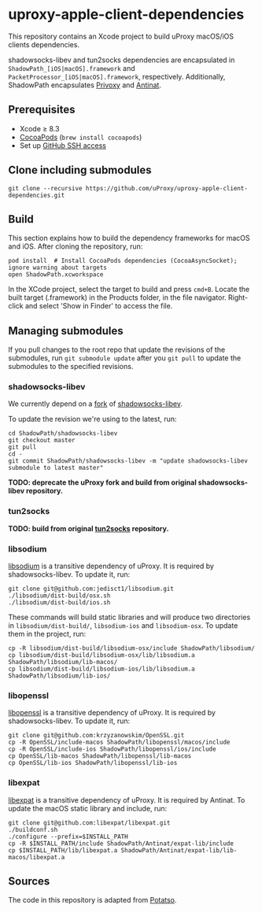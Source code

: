 # uproxy-apple-client-dependencies

This repository contains an Xcode project to build uProxy macOS/iOS clients dependencies.

shadowsocks-libev and tun2socks dependencies are encapsulated in `ShadowPath_[iOS|macOS].framework` and `PacketProcessor_[iOS|macOS].framework`, respectively. Additionally, ShadowPath encapsulates [Privoxy](https://www.privoxy.org) and [Antinat](http://www.malsmith.net/antinat).


## Prerequisites

- Xcode ≥ 8.3
- [CocoaPods](https://cocoapods.org/) (`brew install cocoapods`)
- Set up [GitHub SSH access](https://help.github.com/articles/connecting-to-github-with-ssh/)


## Clone including submodules

```
git clone --recursive https://github.com/uProxy/uproxy-apple-client-dependencies.git
```

## Build

This section explains how to build the dependency frameworks for macOS and iOS. After cloning the repository, run:

```
pod install  # Install CocoaPods dependencies (CocoaAsyncSocket); ignore warning about targets
open ShadowPath.xcworkspace
```

In the XCode project, select the target to build and press `cmd+B`. Locate the built target (.framework) in the Products folder, in the file navigator. Right-click and select 'Show in Finder' to access the file.


## Managing submodules

If you pull changes to the root repo
that update the revisions of the submodules,
run `git submodule update` after you `git pull`
to update the submodules to the specified revisions.

### shadowsocks-libev

We currently depend on a [fork](https://github.com/uProxy/shadowsocks-libev-ios/) of [shadowsocks-libev](https://github.com/shadowsocks/shadowsocks-libev).

To update the revision we're using to the latest, run:
```
cd ShadowPath/shadowsocks-libev
git checkout master
git pull
cd -
git commit ShadowPath/shadowsocks-libev -m "update shadowsocks-libev submodule to latest master"
```

**TODO: deprecate the uProxy fork and build from original shadowsocks-libev repository.**


### tun2socks

**TODO: build from original [tun2socks](https://github.com/ambrop72/badvpn/) repository.**


### libsodium

[libsodium](https://github.com/jedisct1/libsodium) is a transitive dependency of uProxy. It is required by shadowsocks-libev. To update it, run:

```
git clone git@github.com:jedisct1/libsodium.git
./libsodium/dist-build/osx.sh
./libsodium/dist-build/ios.sh
```

These commands will build static libraries and will produce two directories in `libsodium/dist-build/`, `libsodium-ios` and `libsodium-osx`. To update them in the project, run:

```
cp -R libsodium/dist-build/libsodium-osx/include ShadowPath/libsodium/
cp libsodium/dist-build/libsodium-osx/lib/libsodium.a ShadowPath/libsodium/lib-macos/
cp libsodium/dist-build/libsodium-ios/lib/libsodium.a ShadowPath/libsodium/lib-ios/
```


### libopenssl

[libopenssl](https://github.com/krzyzanowskim/OpenSSL) is a transitive dependency of uProxy. It is required by shadowsocks-libev. To update it, run:

```
git clone git@github.com:krzyzanowskim/OpenSSL.git
cp -R OpenSSL/include-macos ShadowPath/libopenssl/macos/include
cp -R OpenSSL/include-ios ShadowPath/libopenssl/ios/include
cp OpenSSL/lib-macos ShadowPath/libopenssl/lib-macos
cp OpenSSL/lib-ios ShadowPath/libopenssl/lib-ios
```


### libexpat

[libexpat](https://github.com/libexpat/libexpat/tree/master/expat) is a transitive dependency of uProxy. It is required by Antinat. To update the macOS static library and include, run:

```
git clone git@github.com:libexpat/libexpat.git
./buildconf.sh
./configure --prefix=$INSTALL_PATH
cp -R $INSTALL_PATH/include ShadowPath/Antinat/expat-lib/include
cp $INSTALL_PATH/lib/libexpat.a ShadowPath/Antinat/expat-lib/lib-macos/libexpat.a
```


## Sources
The code in this repository is adapted from [Potatso](https://github.com/uProxy/Potatso).
